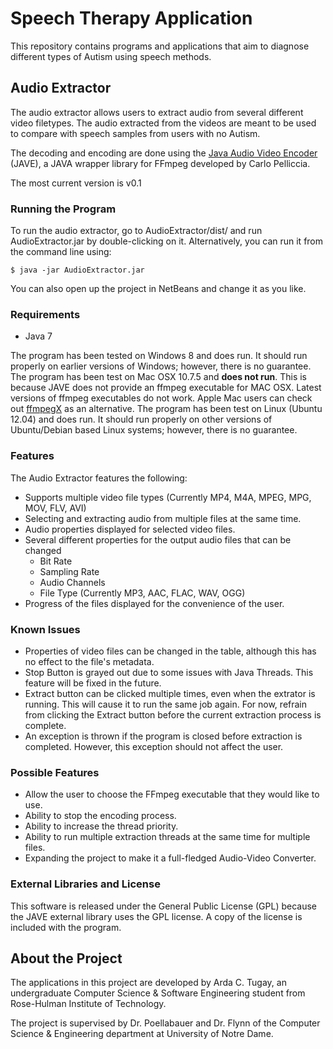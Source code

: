 # Speech Therapy Application #
This repository contains programs and applications that aim to diagnose different types of Autism using speech methods.

## Audio Extractor ##
The audio extractor allows users to extract audio from several different video filetypes. The audio extracted from the videos are meant to be used to compare with speech samples from users with no Autism.

The decoding and encoding are done using the [Java Audio Video Encoder](http://www.sauronsoftware.it/projects/jave/index.php) (JAVE), a JAVA wrapper library for FFmpeg developed by Carlo Pelliccia.

The most current version is v0.1

### Running the Program ###
To run the audio extractor, go to AudioExtractor/dist/ and run AudioExtractor.jar by double-clicking on it. Alternatively, you can run it from the command line using:
    
    $ java -jar AudioExtractor.jar
    
You can also open up the project in NetBeans and change it as you like.

### Requirements ###
* Java 7

The program has been tested on Windows 8 and does run. It should run properly on earlier versions of Windows; however, there is no guarantee.
The program has been test on Mac OSX 10.7.5 and <b>does not run</b>. This is because JAVE does not provide an ffmpeg executable for MAC OSX. Latest versions of ffmpeg executables do not work. Apple Mac users can check out [ffmpegX](http://www.ffmpegx.com/download.html) as an alternative.
The program has been test on Linux (Ubuntu 12.04) and does run. It should run properly on other versions of Ubuntu/Debian based Linux systems; however, there is no guarantee. 

### Features ###
The Audio Extractor features the following:
* Supports multiple video file types (Currently MP4, M4A, MPEG, MPG, MOV, FLV, AVI)
* Selecting and extracting audio from multiple files at the same time.
* Audio properties displayed for selected video files.
* Several different properties for the output audio files that can be changed
    + Bit Rate
    + Sampling Rate
    + Audio Channels
    + File Type (Currently MP3, AAC, FLAC, WAV, OGG)
* Progress of the files displayed for the convenience of the user.

### Known Issues ###
* Properties of video files can be changed in the table, although this has no effect to the file's metadata.
* Stop Button is grayed out due to some issues with Java Threads. This feature will be fixed in the future.
* Extract button can be clicked multiple times, even when the extrator is running. This will cause it to run the same job again. For now, refrain from clicking the Extract button before the current extraction process is complete.
* An exception is thrown if the program is closed before extraction is completed. However, this exception should not affect the user.

### Possible Features ###
* Allow the user to choose the FFmpeg executable that they would like to use.
* Ability to stop the encoding process.
* Ability to increase the thread priority.
* Ability to run multiple extraction threads at the same time for multiple files.
* Expanding the project to make it a full-fledged Audio-Video Converter.

### External Libraries and License ###
This software is released under the General Public License (GPL) because the JAVE external library uses the GPL license. A copy of the license is included with the program.

## About the Project ##
The applications in this project are developed by Arda C. Tugay, an undergraduate Computer Science & Software Engineering student from Rose-Hulman Institute of Technology.

The project is supervised by Dr. Poellabauer and Dr. Flynn of the Computer Science & Engineering department at University of Notre Dame.
